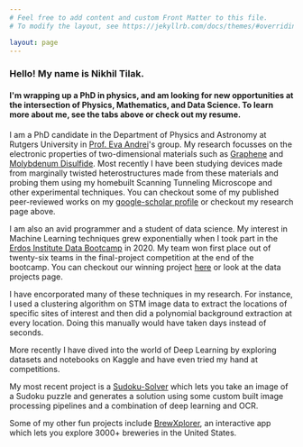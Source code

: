 ```yaml
---
# Feel free to add content and custom Front Matter to this file.
# To modify the layout, see https://jekyllrb.com/docs/themes/#overriding-theme-defaults

layout: page
---
```


<h3>Hello! My name is Nikhil Tilak.</h3>
<h4>I'm wrapping up a PhD in physics, and am looking for new opportunities at the intersection of Physics, Mathematics, and Data Science. To learn more about me, see the tabs above or check out my resume.</h4>

I am a PhD candidate in the Department of Physics and Astronomy at Rutgers University in [Prof. Eva Andrei](https://physics.rutgers.edu/people/faculty-list/faculty-profile/andrei-eva-y)'s group. My research focusses on the electronic properties of two-dimensional materials such as [Graphene](https://en.wikipedia.org/wiki/Graphene) and   [Molybdenum Disulfide](https://en.wikipedia.org/wiki/Molybdenum_disulfide). Most recently I have been studying devices made from marginally twisted heterostructures made from these materials and probing them using my homebuilt Scanning Tunneling Microscope and other experimental techniques. You can checkout some of my published peer-reviewed works on my [google-scholar profile](https://scholar.google.com/citations?user=ehlgV_0AAAAJ&hl=en) or checkout my research page above. 

I am also an avid programmer and a student of data science. My interest in Machine Learning techniques grew exponentially when I took part in the [Erdos Institute Data Bootcamp](https://www.erdosinstitute.org/code) in 2020. My team won first place out of twenty-six teams in the final-project competition at the end of the bootcamp. You can checkout our winning project [here](https://github.com/data-dart/bookend) or look at the data projects page. 

I have encorporated many of these techniques in my research. For instance, I used a clustering algorithm on STM image data to extract the locations of specific sites of interest and then did a polynomial background extraction at every location. Doing this manually would have taken days instead of seconds. 

More recently I have dived into the world of Deep Learning by exploring datasets and notebooks on Kaggle and have even tried my hand at competitions. 

My most recent project is a [Sudoku-Solver](https://github.com/NikhilTilak/sudoku-solver) which lets you take an image of a Sudoku puzzle and generates a solution using some custom built image processing pipelines and a combination of deep learning and OCR. 

Some of my other fun projects include [BrewXplorer](https://brewxplorer2.herokuapp.com/), an interactive app which lets you explore 3000+ breweries in the United States.


